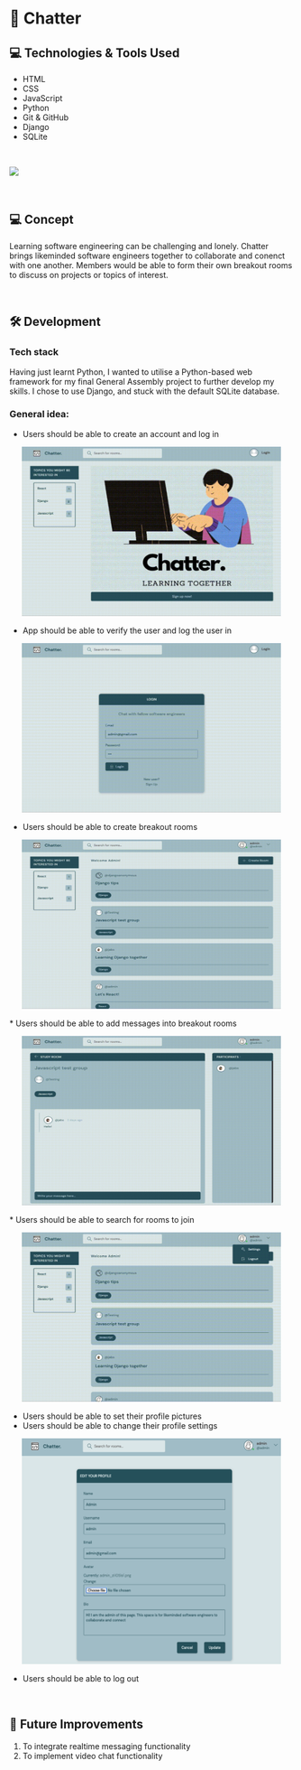 # 💬 Chatter

## 💻 Technologies & Tools Used
- HTML
- CSS
- JavaScript 
- Python 
- Git & GitHub
- Django
- SQLite 
<br>

![](https://skills.thijs.gg/icons?i=js,html,css,django,py,sqlite,git,github)

<br>

## 💻 Concept 
Learning software engineering can be challenging and lonely. Chatter brings likeminded software engineers together to collaborate and conenct with one another. Members would be able to form their own breakout rooms to discuss on projects or topics of interest. 

<br>

## 🛠 Development 

### Tech stack
Having just learnt Python, I wanted to utilise a Python-based web framework for my final General Assembly project to further develop my skills. I chose to use Django, and stuck with the default SQLite database. 

### General idea:
* Users should be able to create an account and log in

<p align="center">
  <img width="460" height="300" src="https://github.com/jabs142/chatter/blob/main/static/images/Signup.gif?raw=true">
</p>

* App should be able to verify the user and log the user in

<p align="center">
  <img width="460" height="300" src="https://github.com/jabs142/chatter/blob/main/static/images/Login_1.gif?raw=true">
</p>

* Users should be able to create breakout rooms 

<p align="center">
  <img width="460" height="300" src="https://github.com/jabs142/chatter/blob/main/static/images/CreateNewGroup.gif?raw=true">
</p>
* Users should be able to add messages into breakout rooms

<p align="center">
  <img width="460" height="300" src="https://github.com/jabs142/chatter/blob/main/static/images/AddMessage.gif?raw=true">
</p>
* Users should be able to search for rooms to join
<p align="center">
  <img width="460" height="300" src="https://github.com/jabs142/chatter/blob/main/static/images/SearchRoom.gif?raw=true">
</p>

* Users should be able to set their profile pictures 
* Users should be able to change their profile settings 
<p align="center">
  <img width="460" height="400" src="https://github.com/jabs142/chatter/blob/main/static/images/Editprofile.png?raw=true">
</p> 

* Users should be able to log out 






<br> 

<!-- 
<p align="center">
  <img width="600" height="200" src="https://github.com/JT142/Dino-Jump/blob/main/images/Creating%20blocks.gif?raw=true">
</p>

<p align="center">
  <img width="600" height="200" src="https://github.com/JT142/Dino-Jump/blob/main/images/creatingDino.gif?raw=true">
</p>

<p align="center">
  <img width="600" height="200" src="https://github.com/JT142/Dino-Jump/blob/main/images/cubicbezier.gif?raw=true">
</p>
 -->


## 🎈 Future Improvements
<ol>
    <li> To integrate realtime messaging functionality </li>
    <li> To implement video chat functionality </li>
</ol>


